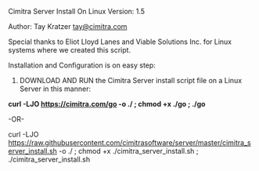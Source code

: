 Cimitra Server Install On Linux Version: 1.5

Author: Tay Kratzer tay@cimitra.com

Special thanks to Eliot Lloyd Lanes and Viable Solutions Inc. for Linux systems where we created this script. ​

Installation and Configuration is on easy step:

1. DOWNLOAD AND RUN the Cimitra Server install script file on a Linux Server in this manner:

**curl -LJO https://cimitra.com/go -o ./ ; chmod +x ./go ; ./go**

-OR-

curl -LJO https://raw.githubusercontent.com/cimitrasoftware/server/master/cimitra_server_install.sh -o ./ ; chmod +x ./cimitra_server_install.sh ; ./cimitra_server_install.sh





